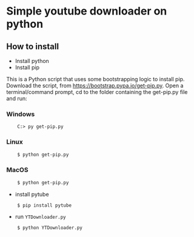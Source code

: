 # Simple youtube downloader on python

## How to install

- Install python
- Install pip

This is a Python script that uses some bootstrapping logic to install pip.
Download the script, from https://bootstrap.pypa.io/get-pip.py.
Open a terminal/command prompt, cd to the folder containing the get-pip.py file and run:

### Windows
```Shell 
    C:> py get-pip.py
```
### Linux

```bash
    $ python get-pip.py
```

### MacOS

```bash
    $ python get-pip.py
```

- install pytube

```Shell
    $ pip install pytube
```

- run `YTDownloader.py`

```Shell
    $ python YTDownloader.py
```



